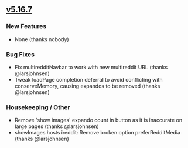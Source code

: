 ## [v5.16.7](https://github.com/honestbleeps/Reddit-Enhancement-Suite/releases/v5.16.7)

### New Features

- None (thanks nobody)

### Bug Fixes

- Fix multiredditNavbar to work with new multireddit URL (thanks @larsjohnsen)
- Tweak loadPage completion deferral to avoid conflicting with conserveMemory, causing expandos to be removed (thanks @larsjohnsen)

### Housekeeping / Other

- Remove 'show images' expando count in button as it is inaccurate on large pages (thanks @larsjohnsen)
- showImages hosts ireddit: Remove broken option preferRedditMedia (thanks @larsjohnsen)
